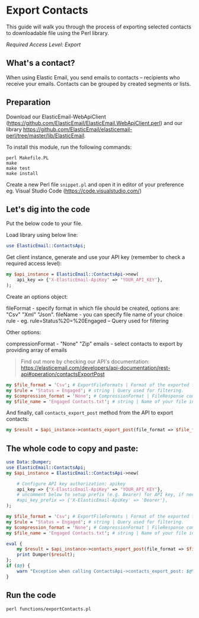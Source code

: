 # Export Contacts

This guide will walk you through the process of exporting selected contacts to downloadable file using the Perl library.

*Required Access Level: Export*

## What's a contact?
When using Elastic Email, you send emails to contacts – recipients who receive your emails. Contacts can be grouped by created segments or lists.

## Preparation

Download our ElasticEmail-WebApiClient (https://github.com/ElasticEmail/ElasticEmail.WebApiClient.perl) and our library https://github.com/ElasticEmail/elasticemail-perl/tree/master/lib/ElasticEmail.

To install this module, run the following commands:

	perl Makefile.PL
	make
	make test
	make install
    
Create a new Perl file `snippet.pl` and open it in editor of your preference eg. Visual Studio Code (https://code.visualstudio.com/)

## Let's dig into the code

Put the below code to your file.

Load library using below line:

```perl
use ElasticEmail::ContactsApi;
```

Get client instance, generate and use your API key (remember to check a required access level): 

```perl
my $api_instance = ElasticEmail::ContactsApi->new(
    api_key => {'X-ElasticEmail-ApiKey' => 'YOUR_API_KEY'},
);
```

Create an options object:

fileFormat - specify format in which file should be created, options are: "Csv" "Xml" "Json".
fileName - you can specify file name of your choice
rule - eg. rule=Status%20=%20Engaged – Query used for filtering

Other options:

compressionFormat - "None" "Zip"
emails - select contacts to export by providing array of emails

> Find out more by checking our API's documentation: https://elasticemail.com/developers/api-documentation/rest-api#operation/contactsExportPost

```perl
my $file_format = 'Csv'; # ExportFileFormats | Format of the exported file
my $rule = 'Status = Engaged'; # string | Query used for filtering.
my $compression_format = 'None'; # CompressionFormat | FileResponse compression format. None or Zip.
my $file_name = 'Engaged Contacts.txt'; # string | Name of your file including extension.
```
And finally, call `contacts_export_post` method from the API to export contacts: 

```perl
my $result = $api_instance->contacts_export_post(file_format => $file_format, rule => $rule, compression_format => $compression_format, file_name => $file_name);
```

## The whole code to copy and paste:
```perl
use Data::Dumper;
use ElasticEmail::ContactsApi;
my $api_instance = ElasticEmail::ContactsApi->new(

    # Configure API key authorization: apikey
    api_key => {'X-ElasticEmail-ApiKey' => 'YOUR_API_KEY'},
    # uncomment below to setup prefix (e.g. Bearer) for API key, if needed
    #api_key_prefix => {'X-ElasticEmail-ApiKey' => 'Bearer'},
);

my $file_format = 'Csv'; # ExportFileFormats | Format of the exported file
my $rule = 'Status = Engaged'; # string | Query used for filtering.
my $compression_format = 'None'; # CompressionFormat | FileResponse compression format. None or Zip.
my $file_name = 'Engaged Contacts.txt'; # string | Name of your file including extension.

eval {
    my $result = $api_instance->contacts_export_post(file_format => $file_format, rule => $rule, compression_format => $compression_format, file_name => $file_name);
    print Dumper($result);
};
if ($@) {
    warn "Exception when calling ContactsApi->contacts_export_post: $@\n";
}
```

## Run the code
```
perl functions/exportContacts.pl
```